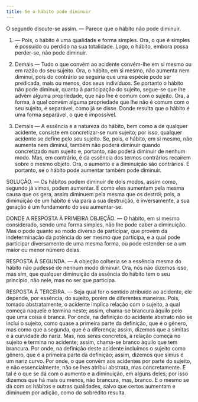 ```yaml
---
title: Se o hábito pode diminuir
---
```


O segundo discute-se assim. — Parece que o hábito não pode diminuir.  

1. — Pois, o hábito é uma qualidade e forma simples. Ora, o que é simples é possuído ou perdido na sua totalidade. Logo, o hábito, embora possa perder-se, não pode diminuir.  

2. Demais — Tudo o que convém ao acidente convém-lhe em si mesmo ou em razão do seu sujeito. Ora, o hábito, em si mesmo, não aumenta nem diminui, pois do contrário se seguiria que uma espécie pode ser predicada, mais ou menos, dos seus indivíduos.  Se portanto o hábito não pode diminuir, quanto à participação do sujeito, segue-se que lhe advém alguma propriedade, que não lhe é comum com o sujeito. Ora, a forma, à qual convém alguma propriedade que lhe não é comum com o seu sujeito, é separável, como já se disse. Donde resulta que o hábito é uma forma separável, o que é impossível. 

3. Demais — A essência e a natureza do hábito, bem como a de qualquer acidente, consiste em concretizar-se num sujeito; por isso, qualquer acidente se define pelo seu sujeito. Se, pois, o hábito, em si mesmo, não aumenta nem diminui, também não poderá diminuir quando concretizado num sujeito e, portanto, não poderá diminuir de nenhum modo.  Mas, em contrário, é da essência dos termos contrários recaírem sobre o mesmo objeto. Ora, o aumento e a diminuição são contrários. E portanto, se o hábito pode aumentar também pode diminuir.  

SOLUÇÃO. — Os hábitos podem diminuir de dois modos, assim como, segundo já vimos, podem aumentar. E como eles aumentam pela mesma causa que os gera, assim diminuem pela mesma que os destrói; pois, a diminuição de um hábito é via para a sua destruição, e inversamente, a sua geração é um fundamento do seu aumentar-se.  

DONDE A RESPOSTA À PRIMEIRA OBJEÇÃO. — O hábito, em si mesmo considerado, sendo uma forma simples, não lhe pode caber a diminuição. Mas o pode quanto ao modo diverso de participar, que provém da indeterminação da potência do ser mesmo que participa, e a qual pode participar diversamente de uma mesma forma, ou pode estender-se a um maior ou menor número delas.  

RESPOSTA À SEGUNDA. — A objeção colheria se a essência mesma do hábito não pudesse de nenhum modo diminuir. Ora, nós não dizemos isso, mas sim, que qualquer diminuição da essência do hábito tem o seu princípio, não nele, mas no ser que participa.  

RESPOSTA À TERCEIRA. — Seja qual for o sentido atribuído ao acidente, ele depende, por essência, do sujeito, porém de diferentes maneiras. Pois, tomado abstratamente, o acidente implica relação com o sujeito, a qual começa naquele e termina neste; assim, chama-se brancura àquilo pelo que uma coisa é branca. Por onde, na definição do acidente abstrato não se inclui o sujeito, como quase a primeira parte da definição, que é o gênero, mas como que a segunda, que é a diferença; assim, dizemos que a simitas é a curvidade do nariz. Mas, nos seres concretos, a relação começa no sujeito e termina no acidente; assim, chama-se branco àquilo que tem brancura. Por onde, na definição deste acidente incluímos o sujeito como gênero, que é a primeira parte da definição; assim, dizemos que simus é um nariz curvo. Por onde, o que convém aos acidentes por parte do sujeito, e não essencialmente, não se lhes atribui abstrata, mas concretamente. E tal é o que se dá com o aumento e a diminuição, em alguns deles; por isso dizemos que há mais ou menos, não brancura, mas, branco. E o mesmo se dá com os hábitos e outras qualidades, salvo que certos aumentam e diminuem por adição, como do sobredito resulta.